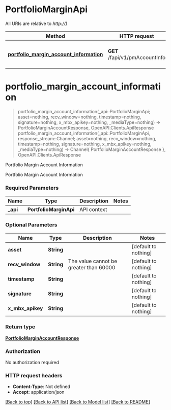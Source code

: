 # PortfolioMarginApi

All URIs are relative to *http://}*

Method | HTTP request | Description
------------- | ------------- | -------------
[**portfolio_margin_account_information**](PortfolioMarginApi.md#portfolio_margin_account_information) | **GET** /fapi/v1/pmAccountInfo | Portfolio Margin Account Information


# **portfolio_margin_account_information**
> portfolio_margin_account_information(_api::PortfolioMarginApi; asset=nothing, recv_window=nothing, timestamp=nothing, signature=nothing, x_mbx_apikey=nothing, _mediaType=nothing) -> PortfolioMarginAccountResponse, OpenAPI.Clients.ApiResponse <br/>
> portfolio_margin_account_information(_api::PortfolioMarginApi, response_stream::Channel; asset=nothing, recv_window=nothing, timestamp=nothing, signature=nothing, x_mbx_apikey=nothing, _mediaType=nothing) -> Channel{ PortfolioMarginAccountResponse }, OpenAPI.Clients.ApiResponse

Portfolio Margin Account Information

Portfolio Margin Account Information

### Required Parameters

Name | Type | Description  | Notes
------------- | ------------- | ------------- | -------------
 **_api** | **PortfolioMarginApi** | API context | 

### Optional Parameters

Name | Type | Description  | Notes
------------- | ------------- | ------------- | -------------
 **asset** | **String**|  | [default to nothing]
 **recv_window** | **String**| The value cannot be greater than 60000 | [default to nothing]
 **timestamp** | **String**|  | [default to nothing]
 **signature** | **String**|  | [default to nothing]
 **x_mbx_apikey** | **String**|  | [default to nothing]

### Return type

[**PortfolioMarginAccountResponse**](PortfolioMarginAccountResponse.md)

### Authorization

No authorization required

### HTTP request headers

 - **Content-Type**: Not defined
 - **Accept**: application/json

[[Back to top]](#) [[Back to API list]](../README.md#api-endpoints) [[Back to Model list]](../README.md#models) [[Back to README]](../README.md)

